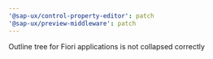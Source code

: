 ```yaml
---
'@sap-ux/control-property-editor': patch
'@sap-ux/preview-middleware': patch
---
```


Outline tree for Fiori applications is not collapsed correctly

